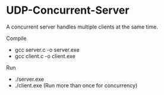 # UDP-Concurrent-Server

A concurrent server handles multiple clients at the same time.

Compile
- gcc server.c -o server.exe
- gcc client.c -o client.exe
          
          
Run
- ./server.exe<br>
- ./client.exe    (Run more than once for concurrency)
